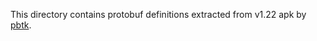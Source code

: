 This directory contains protobuf definitions extracted from v1.22 apk by [pbtk](https://github.com/marin-m/pbtk).
